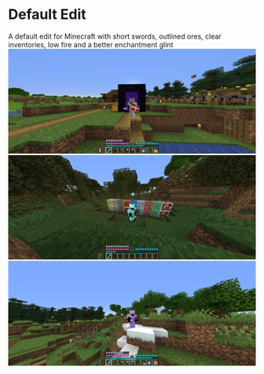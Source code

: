 # Default Edit
A default edit for Minecraft with short swords, outlined ores, clear inventories, low fire and a better enchantment glint
![Screenshot](https://github.com/bpweber/Default-Edit/blob/main/2020-10-26_14.20.18.png)
![Screenshot](https://github.com/bpweber/Default-Edit/blob/main/2020-10-16_16.19.14.png)
![Screenshot](https://github.com/bpweber/Default-Edit/blob/main/2020-10-17_19.21.10.png)
